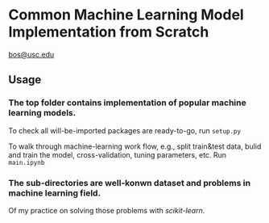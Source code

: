 # Common Machine Learning Model Implementation from Scratch
bos@usc.edu

## Usage

### The top folder contains implementation of popular machine learning models. 

To check all will-be-imported packages are ready-to-go, run `setup.py`

To walk through machine-learning work flow, e.g., split train&test data, bulid and train the model,
cross-validation, tuning parameters, etc. Run `main.ipynb`

### The sub-directories are well-konwn dataset and problems in machine learning field.
Of my practice on solving those problems with *scikit-learn*. 

